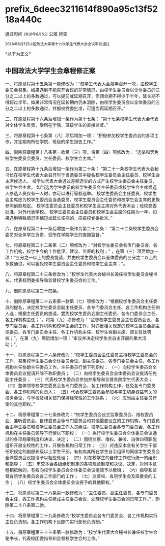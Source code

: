 # prefix\_6deec3211614f890a95c13f5218a440c

通过时间 `2016年6月5日` 公报 待查

```text
2016年6月5日中国政法大学第十六次学生代表大会会议审议通过
```

\*以下为正文\*

## 中国政法大学学生会章程修正案

一、将原章程第十五条第一款修改为：“校学生代表大会每年召开一次，由校学生委员会召集。如果遇到不能召开会议的非常情况，由校学生委员会以全体委员的三分之二以上的多数通过，可以提前或延期召开，但闭会期不得少于半年，延长期不得超过半年。如果非常情况在延长期内仍未消除，由校学生委员会以全体委员的三分之二以上的多数通过，并报校党委批准，可适当再延期召开。”

二、在原章程第十六条后增加一条作为第十七条： “第十七条校学生代表大会代表对全体学生负责，受所在学院、班级学生的直接监督。”

三、将原章程第十七条第（八）项后增加一项： “积极参加校学生委员会的各项工作，并定期向所在学院、班级的学生报告工作。”

四、删除原章程第十八条第一款第（三）项，将第（四）项修改为： “选举和罢免校学生委员会委员、主任委员、校学生会主席。”

五、在原章程第十九条后增加一条作为第二十条： “第二十一条校学生代表大会秘书长在校学生代表大会召开时于当选委员中提名校学生委员会主任委员、校学生会主席候选人。 校学生代表大会通过差额选举的方式产生校学生委员会主任委员、校学生会主席。 如当选为学生委员的校学生委员会主任委员或校学生会主席候选人参选人员仅有一人时，亦可以进行等额选举。 校学生委员会主任委员、校学生会主席应为校学生委员会当选委员。校学生委员会主任委员和校学生会主席的更换参照前款规定。 校学生委员会主任委员和校学生会主席对外代表本会；经校党委批准，对外代表学校。 校学生委员会主任委员和校学生会主席的任期为一年，如果遇到特殊情况需缩短或延长任期的，应报校党委批准。”

六、在原章程第二十一条后增加一条作为第二十二条： “第二十二条校学生委员会委员对全体学生负责，受所在学院学生的直接监督。”

七、将原章程第二十二条第（二）项修改为：“对校学生委员会各专门委员会、各工作机构，校学生会的工作批评、建议、监督的权利；” ，在第（三）项后增加一项：“三分之一以上的委员提请，并由校学生委员会以全体委员的三分之二以上的多数通过，可以罢免校学生委员会主任委员和校学生会主席；”。

八、将原章程第二十三条修改为：“校学生代表大会秘书长兼任校学生委员会秘书长，代表校团委指导和监督校学生委员会的工作。”

九、删除原章程第二十四条。

十、删除原章程第二十五条第一款第（七）项修改为：“根据校学生委员会主任委员的提名，决定校学生委员会副主任委员、各专门委员会主任、各工作机构主任的人选；根据主任委员的提请，罢免校学生委员会副主任委员、各专门委员会主任、各工作机构主任；”。将第（九）项修改为：“监督校学生委员会主任委员会议、各专门委员会、各工作机构和校学生会的工作，对违反相关规定的校学生委员会副主任委员、各专门委员会主任、各工作机构主任、校学生会副主席、部长有处罚权；”。在第（九）项后增加一项：“审议并决定校学生会自主开展的重大活动；”。

十一、将原章程第二十六条修改为：“校学生委员会主任委员主持校学生委员会的工作，召集校学生委员会全体委员会议。副主任委员、各专门委员会主任、各工作机构主任协助主任委员工作。主任委员行使下列职权： （一）向校学生委员会全体委员会议提请开除不称职委员； （二）向校学生委员会全体委员会议提请任免副主任委员； （三）代表校学生委员会参加并指导和监督各院学生代表大会； （四）整体领导校学生委员会各专门委员会、各工作机构工作，任免各专门委员会、各工作机构的负责人； （五）代表校学生委员会参加与学生切身权益有关的校务会议，与学校及相关部门保持经常性的工作联系； （六）应当由主任委员行使的其他职权。”

十二、将原章程第二十七条修改为：“校学生委员会设立监察委员会、维权委员会、兼听委员会、自律委员会等专门委员会和其他需要设立的工作机构，专门委员会由学生委员和校学生委员会工作人员组成。校学生委员会各专门委员会、各工作机构在主任委员领导下行使以下职权： （一）执行校学生委员会全体委员会议通过的各项规章制度和决议、决定； （二）围绕监察、维权、兼听、自律四项职能组织开展全校性的工作，开展各机构日常工作； （三）对违反本会有关学生干部任职规定的副部长级以上学生干部，有权向其所在学生自治组织的同级学生委员会全体委员会议提请予以相应处理； （四）对在校学生的自律工作进行统一的组织和指导； （五）审查本会各级组织制定的各项规章制度和决议、决定，对同本章程相抵触的，有权向校学生委员会全体委员会议提请予以撤销； （六）指导和监督各院学生委员会各工作部门的工作； （七）监督校、各院学生会及班委会的工作； （八）校学生委员会全体委员会议授予的其他职权。”

十三、将原章程第二十八条第一款修改为：“主任委员、副主任委员、各专门委员会主任、各工作机构主任组成主任委员会议，处理校学生委员会的日常工作。”，删除第二十八条第二款。

十四、将原章程第二十九条修改为“校学生委员会各专门委员会、各工作机构实行主任负责制。各工作机构下设部门实行部长负责制。”

十五、将原章程第三十三条第一款修改为：“校学生代表大会秘书长兼任校学生会秘书长，代表校团委指导和监督校学生会的工作。”

